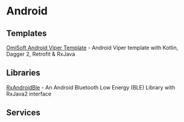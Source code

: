 # Android

## Templates
[OmiSoft Android Viper Template](https://github.com/OmiSoftNet/AndroidViperTemplate) - Android Viper template with Kotlin, Dagger 2, Retrofit & RxJava

## Libraries
[RxAndroidBle](https://github.com/Polidea/RxAndroidBle) - An Android Bluetooth Low Energy (BLE) Library with RxJava2 interface

## Services
